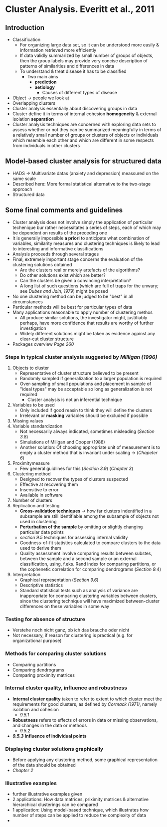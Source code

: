 # Cluster Analysis. Everitt et al., 2011

## Introduction
- Classification
  - For organizing large data set, so it can be understood more easily & information retrieved more efficiently
  - If data validly summarized by small number of groups of objects, then the group labels may provide very concise description of patterns of similarities and differences in data
  - To understand & treat disease it has to be classified
    - Two main aims
      - **prediction**
      - **aetiology**
        - Causes of different types of disease
- *Object* -> people we look at
- Overlapping clusters
- Cluster analysis essentially about discovering groups in data
- Cluster define it in terms of internal cohesion **homogeneity** & external isolation **separation**
- Cluster analysis techniques are concerned with exploring data sets to assess whether or not they can be summarized meaningfully in terms of a relatively small number of groups or clusters of objects or  individuals which resemble each other and which are different in some respects from individuals in other clusters

## Model-based cluster analysis for structured data
- HADS -> Multivariate datas (anxiety and depression) meassured on the same scale
- Described here: More formal statistical alternative to the two-stage approach
- Structured data

## Some final comments and guidelines
- Cluster analysis does not involve simply the application of particular techenique bur rather necessitates a series of steps, each of which may be dependent on results of the preceding one
- It is generally impossible **a priori** to anticipate what combination of variables, similarity measures and clustering techniques is likely to lead to interesting and informative classifications
- Analysis proceeds through several stages
- Final, extremely important stage concerns the evaluation of the clustering solutions obtained
  - Are the clusters real or merely artefacts of the algorithms?
  - Do other solutions exist which are better?
  - Can the clusters be given a convincing interpretation?
  - A long list of such questions (which are full of traps for the unwary; see *Dubes and Jain, 1979*) might be posed
- No one clustering method can be judged to be "best" in all circumstances
- Particular methods will be best for particular types of data
- Many applications reasonable to apply number of clustering methos
  - All produce similar solutions, the investigator might, justifiably perhaps, have more confidence that results are worthy of further investigation
  - Widely different solutions might be taken as evidence against any clear-cut cluster structure
- Packages overview *Page 260*

### Steps in typical cluster analysis suggested by *Milligan (1996)*
1. Objects to cluster
   - Representative of cluster structure believed to be present
   - Randomly sampled if generalization to a larger population is required
   - Over-sampling of small populations and placement in sample of "ideal types" may be acceptable so long as generalization is not required
     - Cluster analysis is not an inferential technique
2. Variables to be used
   - Only included if good reasin to think they will define the clusters
   - Irrelevant or **masking** variables should be excluded if possible
3. Missing values
4. Variable standardization
   - Not necessarily always indicated, sometimes misleading (*Section 3.8*)
   - Simulations of Miligan and Cooper (1988)
   - Another solution: Of choosing appropriate unit of measurement is to emply a cluster method that is invariant under scaling -> (*Chapeter 6*)
5. Proximitymeasure
   - Few general guidlines for this (*Section 3.9*) (*Chapter 3*)
6. Clustering method
   - Designed to recover the types of clusters suspected
   - Effective at recovering them
   - Insensitive to error
   - Available in software
7. Number of clusters
8. Replication and testing
   - **Cross-validation techniques** -> how far clusters indentified in a subsample are still identifiable among the subsample of objects not used in clustering
   - **Perturbation of the sample** by omitting or slightly changing particular data points
   - *section 9.5* techniques for assessing internal validity
   - Goodness-of-fit statistics calculated to compare clusters to the data used to derive them
   - Quality assessment involve comparing results between substes, between the sample and a second sample or an external classification, using, f.eks. Rand index for comparing partitions, or the cophenetic correlation for comparing dendrograms (*Section 9.4*)
9. Interpretation
   - Graphical representation (*Section 9.6*)
   - Descriptive statistics
   - Standard statistical tests such as analysis of variance are inappropriate for comparing clustering variables between clusters, since the clustering technique will have maximized between-cluster differences on these variables in some way
### Testing for absence of structure
- Verstehe noch nicht ganz, ob ich das brauche oder nicht
- Not necessary, if reason for clustering is practical (e.g. for organizational purpose)
### Methods for comparing cluster solutions
- Comparing partitions
- Comparing dendrograms
- Comparing proximity matrices
  
### Internal cluster quality, influence and robustness
- **Internal cluster quality** taken to refer to extent to which cluster meet the requirements for good clusters, as defined by *Cormack (1971)*, namely isolation and cohesion
  - *9.5.1*
- **Robustness** refers to effects of errors in data or missing observations, and changes in the data or methods
  - *9.5.2*
- ***9.5.3*** **Influence of individual points**

### Displaying cluster solutions graphically
- Before applying any clustering method, some graphical representation of the data should be obtained
- *Chapter 2*

### Illustrative examples
- further illustrative examples given
- 2 applications: How data matrices, priximity matrices & alternative hierarchical clusterings can be compared
- 1 application: Using model-based technique, which illustrates how number of steps can be applied to reduce the complexity of data
- 
